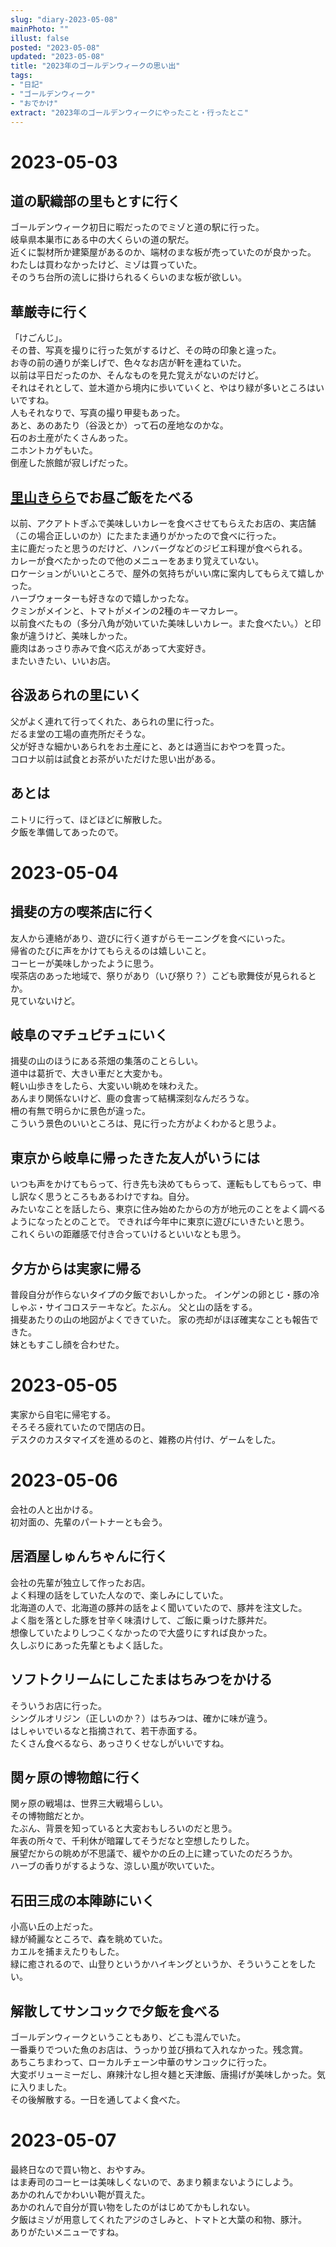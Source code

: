 ```yaml
---
slug: "diary-2023-05-08"
mainPhoto: ""
illust: false
posted: "2023-05-08"
updated: "2023-05-08"
title: "2023年のゴールデンウィークの思い出"
tags: 
- "日記"
- "ゴールデンウィーク"
- "おでかけ"
extract: "2023年のゴールデンウィークにやったこと・行ったとこ"
---
```

# 2023-05-03
## 道の駅織部の里もとすに行く
ゴールデンウィーク初日に暇だったのでミゾと道の駅に行った。  
岐阜県本巣市にある中の大くらいの道の駅だ。  
近くに製材所か建築屋があるのか、端材のまな板が売っていたのが良かった。  
わたしは買わなかったけど、ミゾは買っていた。  
そのうち台所の流しに掛けられるくらいのまな板が欲しい。
## 華厳寺に行く
「けごんじ」。  
その昔、写真を撮りに行った気がするけど、その時の印象と違った。  
お寺の前の通りが楽しげで、色々なお店が軒を連ねていた。  
以前は平日だったのか、そんなものを見た覚えがないのだけど。  
それはそれとして、並木道から境内に歩いていくと、やはり緑が多いところはいいですね。  
人もそれなりで、写真の撮り甲斐もあった。  
あと、あのあたり（谷汲とか）って石の産地なのかな。  
石のお土産がたくさんあった。  
ニホントカゲもいた。  
倒産した旅館が寂しげだった。  
## [里山きらら](https://www.satoyama-kisara.jp/)でお昼ご飯をたべる
以前、アクアトトぎふで美味しいカレーを食べさせてもらえたお店の、実店舗（この場合正しいのか）にたまたま通りがかったので食べに行った。  
主に鹿だったと思うのだけど、ハンバーグなどのジビエ料理が食べられる。  
カレーが食べたかったので他のメニューをあまり覚えていない。  
ロケーションがいいところで、屋外の気持ちがいい席に案内してもらえて嬉しかった。  
ハーブウォーターも好きなので嬉しかったな。  
クミンがメインと、トマトがメインの2種のキーマカレー。  
以前食べたもの（多分八角が効いていた美味しいカレー。また食べたい。）と印象が違うけど、美味しかった。  
鹿肉はあっさり赤みで食べ応えがあって大変好き。  
またいきたい、いいお店。  
## 谷汲あられの里にいく
父がよく連れて行ってくれた、あられの里に行った。  
だるま堂の工場の直売所だそうな。  
父が好きな細かいあられをお土産にと、あとは適当におやつを買った。  
コロナ以前は試食とお茶がいただけた思い出がある。  
## あとは
ニトリに行って、ほどほどに解散した。  
夕飯を準備してあったので。

# 2023-05-04
## 揖斐の方の喫茶店に行く
友人から連絡があり、遊びに行く道すがらモーニングを食べにいった。  
帰省のたびに声をかけてもらえるのは嬉しいこと。  
コーヒーが美味しかったように思う。  
喫茶店のあった地域で、祭りがあり（いび祭り？）こども歌舞伎が見られるとか。  
見ていないけど。  
## 岐阜のマチュピチュにいく
揖斐の山のほうにある茶畑の集落のことらしい。  
道中は葛折で、大きい車だと大変かも。  
軽い山歩きをしたら、大変いい眺めを味わえた。  
あんまり関係ないけど、鹿の食害って結構深刻なんだろうな。  
柵の有無で明らかに景色が違った。  
こういう景色のいいところは、見に行った方がよくわかると思うよ。
## 東京から岐阜に帰ったきた友人がいうには
いつも声をかけてもらって、行き先も決めてもらって、運転もしてもらって、申し訳なく思うところもあるわけですね。自分。  
みたいなことを話したら、東京に住み始めたからの方が地元のことをよく調べるようになったとのことで。 
できれば今年中に東京に遊びにいきたいと思う。  
これくらいの距離感で付き合っていけるといいなとも思う。  
## 夕方からは実家に帰る
普段自分が作らないタイプの夕飯でおいしかった。 
インゲンの卵とじ・豚の冷しゃぶ・サイコロステーキなど。たぶん。 
父と山の話をする。  
揖斐あたりの山の地図がよくできていた。 
家の売却がほぼ確実なことも報告できた。  
妹ともすこし顔を合わせた。

# 2023-05-05
実家から自宅に帰宅する。  
そろそろ疲れていたので閉店の日。  
デスクのカスタマイズを進めるのと、雑務の片付け、ゲームをした。

# 2023-05-06
会社の人と出かける。  
初対面の、先輩のパートナーとも会う。
## 居酒屋しゅんちゃんに行く
会社の先輩が独立して作ったお店。  
よく料理の話をしていた人なので、楽しみにしていた。  
北海道の人で、北海道の豚丼の話をよく聞いていたので、豚丼を注文した。  
よく脂を落とした豚を甘辛く味漬けして、ご飯に乗っけた豚丼だ。  
想像していたよりしつこくなかったので大盛りにすれば良かった。  
久しぶりにあった先輩ともよく話した。
## ソフトクリームにしこたまはちみつをかける
そういうお店に行った。  
シングルオリジン（正しいのか？）はちみつは、確かに味が違う。  
はしゃいでいるなと指摘されて、若干赤面する。  
たくさん食べるなら、あっさりくせなしがいいですね。
## 関ヶ原の博物館に行く
関ヶ原の戦場は、世界三大戦場らしい。  
その博物館だとか。  
たぶん、背景を知っていると大変おもしろいのだと思う。  
年表の所々で、千利休が暗躍してそうだなと空想したりした。  
展望だからの眺めが不思議で、緩やかの丘の上に建っていたのだろうか。  
ハーブの香りがするような、涼しい風が吹いていた。
## 石田三成の本陣跡にいく
小高い丘の上だった。  
緑が綺麗なところで、森を眺めていた。  
カエルを捕まえたりもした。  
緑に癒されるので、山登りというかハイキングというか、そういうことをしたい。
## 解散してサンコックで夕飯を食べる
ゴールデンウィークということもあり、どこも混んでいた。  
一番乗りでついた魚のお店は、うっかり並び損ねて入れなかった。残念賞。  
あちこちまわって、ローカルチェーン中華のサンコックに行った。  
大変ボリューミーだし、麻辣汁なし担々麺と天津飯、唐揚げが美味しかった。気に入りました。  
その後解散する。一日を通してよく食べた。

# 2023-05-07
最終日なので買い物と、おやすみ。  
はま寿司のコーヒーは美味しくないので、あまり頼まないようにしよう。  
あかのれんでかわいい鞄が買えた。  
あかのれんで自分が買い物をしたのがはじめてかもしれない。  
夕飯はミゾが用意してくれたアジのさしみと、トマトと大葉の和物、豚汁。  
ありがたいメニューですね。




